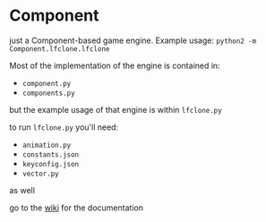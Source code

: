 # Component
just a Component-based game engine.
Example usage: `python2 -m Component.lfclone.lfclone`


Most of the implementation of the engine is contained in:
* `component.py`
* `components.py`

but the example usage of that engine is within `lfclone.py`

to run `lfclone.py` you'll need:
* `animation.py`
* `constants.json`
* `keyconfig.json`
* `vector.py`

as well

go to the [wiki](https://github.com/gillett-hernandez/Component/wiki) for the documentation

